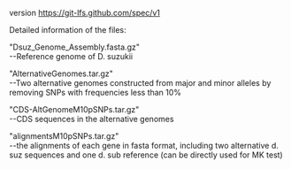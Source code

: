 version https://git-lfs.github.com/spec/v1

Detailed information of the files:

"Dsuz_Genome_Assembly.fasta.gz"     
--Reference genome of D. suzukii

"AlternativeGenomes.tar.gz"         
--Two alternative genomes constructed from major and minor alleles by removing SNPs with frequencies less than 10%  

"CDS-AltGenomeM10pSNPs.tar.gz"      
--CDS sequences in the alternative genomes  

"alignmentsM10pSNPs.tar.gz"         
--the alignments of each gene in fasta format, including two alternative d. suz sequences and one d. sub reference (can be directly used for MK test) 
